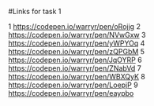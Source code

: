 #Links for task 1

1 https://codepen.io/warryr/pen/oRojjg
2 https://codepen.io/warryr/pen/NVwGxw
3 https://codepen.io/warryr/pen/yWPYOq
4 https://codepen.io/warryr/pen/zQPGbM
5 https://codepen.io/warryr/pen/JqOYRP
6 https://codepen.io/warryr/pen/ZNabVd
7 https://codepen.io/warryr/pen/WBXQyK
8 https://codepen.io/warryr/pen/LoepjP
9 https://codepen.io/warryr/pen/eaypbo